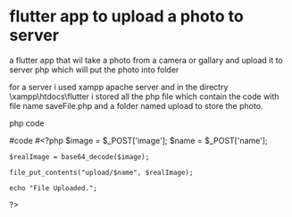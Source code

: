 # flutter app to upload a photo to server
 a flutter app that wil take a photo from a camera or gallary and upload it to server php which will put the photo into folder

for a server i used xampp apache server and in the directry \xampp\htdocs\flutter i stored all the php file 
which contain the code with file name saveFile.php and a folder named upload to store the photo.

php code

#code
#<?php
	$image = $_POST['image'];
	$name = $_POST['name'];
	
	$realImage = base64_decode($image);
	
	file_put_contents("upload/$name", $realImage);
	
	echo "File Uploaded.";
	
?>
#
